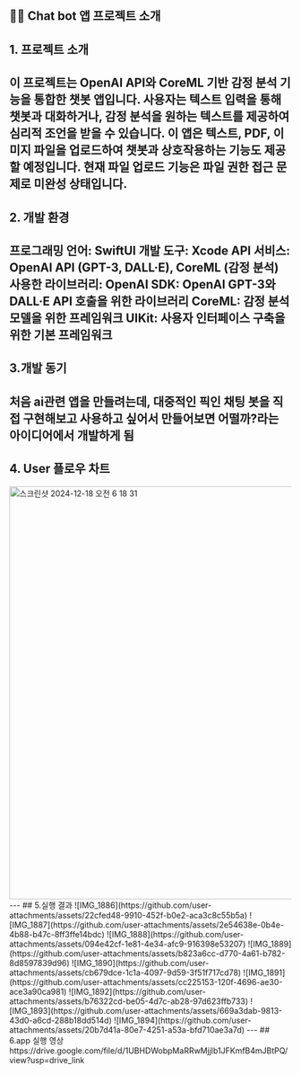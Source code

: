 ## 👨‍🏫 Chat bot 앱 프로젝트 소개

## 1. 프로젝트 소개
이 프로젝트는 OpenAI API와 CoreML 기반 감정 분석 기능을 통합한 챗봇 앱입니다. 사용자는 텍스트 입력을 통해 챗봇과 대화하거나, 감정 분석을 원하는 텍스트를 제공하여 심리적 조언을 받을 수 있습니다. 이 앱은 텍스트, PDF, 이미지 파일을 업로드하여 챗봇과 상호작용하는 기능도 제공할 예정입니다. 현재 파일 업로드 기능은 파일 권한 접근 문제로 미완성 상태입니다.
---

## 2. 개발 환경
프로그래밍 언어: SwiftUI
개발 도구: Xcode 
API 서비스: OpenAI API (GPT-3, DALL·E), CoreML (감정 분석)
사용한 라이브러리:
OpenAI SDK: OpenAI GPT-3와 DALL·E API 호출을 위한 라이브러리
CoreML: 감정 분석 모델을 위한 프레임워크
UIKit: 사용자 인터페이스 구축을 위한 기본 프레임워크
---

## 3.개발 동기

처음 ai관련 앱을 만들려는데, 대중적인 픽인 채팅 봇을 직접 구현해보고 사용하고 싶어서 만들어보면 어떨까?라는 아이디어에서 개발하게 됨
---
## 4. User 플로우 차트

<img width="735" alt="스크린샷 2024-12-18 오전 6 18 31" src="https://github.com/user-attachments/assets/6282e2eb-396a-417f-8ac4-a88894f0b54f" />
---
## 5.실행 결과
![IMG_1886](https://github.com/user-attachments/assets/22cfed48-9910-452f-b0e2-aca3c8c55b5a)
![IMG_1887](https://github.com/user-attachments/assets/2e54638e-0b4e-4b88-b47c-8ff3ffe14bdc)
![IMG_1888](https://github.com/user-attachments/assets/094e42cf-1e81-4e34-afc9-916398e53207)
![IMG_1889](https://github.com/user-attachments/assets/b823a6cc-d770-4a61-b782-8d8597839d96)
![IMG_1890](https://github.com/user-attachments/assets/cb679dce-1c1a-4097-9d59-3f51f717cd78)
![IMG_1891](https://github.com/user-attachments/assets/cc225153-120f-4696-ae30-ace3a90ca981)
![IMG_1892](https://github.com/user-attachments/assets/b76322cd-be05-4d7c-ab28-97d623ffb733)
![IMG_1893](https://github.com/user-attachments/assets/669a3dab-9813-43d0-a6cd-288b18dd514d)
![IMG_1894](https://github.com/user-attachments/assets/20b7d41a-80e7-4251-a53a-bfd710ae3a7d)
---
## 6.app 실행 영상
https://drive.google.com/file/d/1UBHDWobpMaRRwMjjlb1JFKmfB4mJBtPQ/view?usp=drive_link
